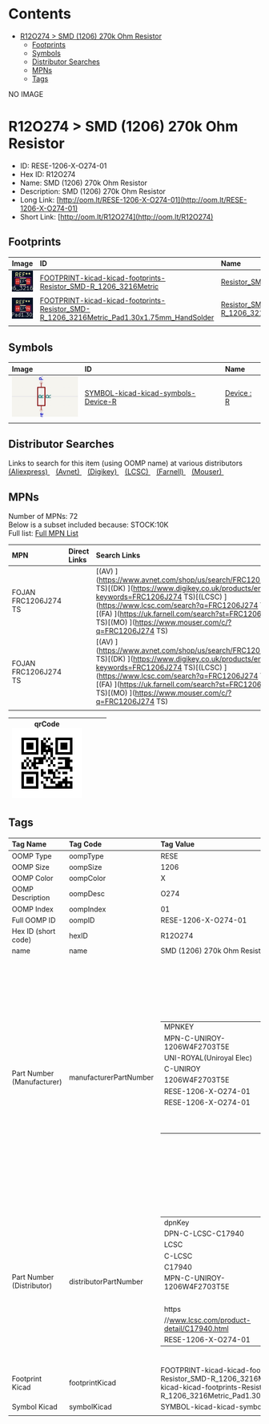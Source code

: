 



Contents
========

* [R12O274 > SMD (1206) 270k Ohm Resistor](#r12o274--smd-1206-270k-ohm-resistor)
	* [Footprints](#footprints)
	* [Symbols](#symbols)
	* [Distributor Searches](#distributor-searches)
	* [MPNs](#mpns)
	* [Tags](#tags)
  
NO IMAGE  
# R12O274 > SMD (1206) 270k Ohm Resistor

- ID: RESE-1206-X-O274-01
- Hex ID: R12O274
- Name: SMD (1206) 270k Ohm Resistor
- Description: SMD (1206) 270k Ohm Resistor
- Long Link: [http://oom.lt/RESE-1206-X-O274-01](http://oom.lt/RESE-1206-X-O274-01)
- Short Link: [http://oom.lt/R12O274](http://oom.lt/R12O274)

## Footprints
  

|Image|ID|Name|
| :--- | :--- | :--- |
|[![](https://raw.githubusercontent.com/oomlout/oomlout_OOMP_eda_V2/main/FOOTPRINT/kicad/kicad-footprints/Resistor_SMD/R_1206_3216Metric/image_140.png)](https://github.com/oomlout/oomlout_OOMP_eda_V2/tree/main/FOOTPRINT/kicad/kicad-footprints/Resistor_SMD/R_1206_3216Metric/)|[FOOTPRINT-kicad-kicad-footprints-Resistor_SMD-R_1206_3216Metric](https://github.com/oomlout/oomlout_OOMP_eda_V2/tree/main/FOOTPRINT/kicad/kicad-footprints/Resistor_SMD/R_1206_3216Metric/)|[Resistor_SMD : R_1206_3216Metric](https://github.com/oomlout/oomlout_OOMP_eda_V2/tree/main/FOOTPRINT/kicad/kicad-footprints/Resistor_SMD/R_1206_3216Metric/)|
|[![](https://raw.githubusercontent.com/oomlout/oomlout_OOMP_eda_V2/main/FOOTPRINT/kicad/kicad-footprints/Resistor_SMD/R_1206_3216Metric_Pad1.30x1.75mm_HandSolder/image_140.png)](https://github.com/oomlout/oomlout_OOMP_eda_V2/tree/main/FOOTPRINT/kicad/kicad-footprints/Resistor_SMD/R_1206_3216Metric_Pad1.30x1.75mm_HandSolder/)|[FOOTPRINT-kicad-kicad-footprints-Resistor_SMD-R_1206_3216Metric_Pad1.30x1.75mm_HandSolder](https://github.com/oomlout/oomlout_OOMP_eda_V2/tree/main/FOOTPRINT/kicad/kicad-footprints/Resistor_SMD/R_1206_3216Metric_Pad1.30x1.75mm_HandSolder/)|[Resistor_SMD : R_1206_3216Metric_Pad1.30x1.75mm_HandSolder](https://github.com/oomlout/oomlout_OOMP_eda_V2/tree/main/FOOTPRINT/kicad/kicad-footprints/Resistor_SMD/R_1206_3216Metric_Pad1.30x1.75mm_HandSolder/)|
||||

## Symbols
  

|Image|ID|Name|
| :--- | :--- | :--- |
|[![](https://raw.githubusercontent.com/oomlout/oomlout_OOMP_eda_V2/main/SYMBOL/kicad/kicad-symbols/Device/R/image_140.png)](https://github.com/oomlout/oomlout_OOMP_eda_V2/tree/main/SYMBOL/kicad/kicad-symbols/Device/R/)|[SYMBOL-kicad-kicad-symbols-Device-R](https://github.com/oomlout/oomlout_OOMP_eda_V2/tree/main/SYMBOL/kicad/kicad-symbols/Device/R/)|[Device : R](https://github.com/oomlout/oomlout_OOMP_eda_V2/tree/main/SYMBOL/kicad/kicad-symbols/Device/R/)|
||||

## Distributor Searches
  
Links to search for this item (using OOMP name) at various distributors  
[(Aliexpress) ](https://www.aliexpress.com/wholesale?SearchText=1117SMD+1206+270k+Ohm+Resistor)&nbsp;&nbsp;&nbsp;[(Avnet) ](https://www.avnet.com/shop/us/search/SMD+1206+270k+Ohm+Resistor)&nbsp;&nbsp;&nbsp;[(Digikey) ](https://www.digikey.co.uk/en/products/result?s=SMD+1206+270k+Ohm+Resistor)&nbsp;&nbsp;&nbsp;[(LCSC) ](https://www.lcsc.com/search?q=SMD+1206+270k+Ohm+Resistor)&nbsp;&nbsp;&nbsp;[(Farnell) ](https://uk.farnell.com/search?st=SMD+1206+270k+Ohm+Resistor)&nbsp;&nbsp;&nbsp;[(Mouser) ](https://www.mouser.com/c/?q=SMD+1206+270k+Ohm+Resistor)&nbsp;&nbsp;&nbsp;
## MPNs
  
Number of MPNs: 72<br>Below is a subset included because: STOCK:10K <br>Full list: [Full MPN List](MPNLIST.md)  

|MPN|Direct Links|Search Links|
| :--- | :--- | :--- |
|FOJAN<br>FRC1206J274 TS||[(AV) ](https://www.avnet.com/shop/us/search/FRC1206J274 TS)[(DK) ](https://www.digikey.co.uk/products/en?keywords=FRC1206J274 TS)[(LCSC) ](https://www.lcsc.com/search?q=FRC1206J274 TS)[(FA) ](https://uk.farnell.com/search?st=FRC1206J274 TS)[(MO) ](https://www.mouser.com/c/?q=FRC1206J274 TS)|
|FOJAN<br>FRC1206J274 TS||[(AV) ](https://www.avnet.com/shop/us/search/FRC1206J274 TS)[(DK) ](https://www.digikey.co.uk/products/en?keywords=FRC1206J274 TS)[(LCSC) ](https://www.lcsc.com/search?q=FRC1206J274 TS)[(FA) ](https://uk.farnell.com/search?st=FRC1206J274 TS)[(MO) ](https://www.mouser.com/c/?q=FRC1206J274 TS)|
||||
  

|qrCode<br>[![](https://raw.githubusercontent.com/oomlout/oomlout_OOMP_parts_V2/main/RESE/1206/X/O274/01/qrCode_140.png)](https://github.com/oomlout/oomlout_OOMP_parts_V2/tree/main/RESE/1206/X/O274/01/qrCode.png)||||
| :---: | :---: | :---: | :---: |

## Tags
  

|Tag Name|Tag Code|Tag Value|
| :--- | :--- | :--- |
|OOMP Type|oompType|RESE|
|OOMP Size|oompSize|1206|
|OOMP Color|oompColor|X|
|OOMP Description|oompDesc|O274|
|OOMP Index|oompIndex|01|
|Full OOMP ID|oompID|RESE-1206-X-O274-01|
|Hex ID (short code)|hexID|R12O274|
|name|name|SMD (1206) 270k Ohm Resistor|
|Part Number (Manufacturer)|manufacturerPartNumber|<table><tr><td>MPNKEY</td></tr><tr><td> MPN-C-UNIROY-1206W4F2703T5E</td><td> MANUFACTURER</td></tr><tr><td> UNI-ROYAL(Uniroyal Elec)</td><td> MANUCODE</td></tr><tr><td> C-UNIROY</td><td> MPN</td></tr><tr><td> 1206W4F2703T5E</td><td> OOMPIDPARTIAL</td></tr><tr><td> RESE-1206-X-O274-01</td><td> OOMPID</td></tr><tr><td> RESE-1206-X-O274-01</td><td> LINK</td></tr><tr><td> </td><td> DESCRIPTION</td></tr><tr><td> </td><td> TAGS</td></tr><tr><td> </td></tr></table></td><td> <table><tr><td>MPNKEY</td></tr><tr><td> MPN-C-UNIROY-1206W4J0274T5E</td><td> MANUFACTURER</td></tr><tr><td> UNI-ROYAL(Uniroyal Elec)</td><td> MANUCODE</td></tr><tr><td> C-UNIROY</td><td> MPN</td></tr><tr><td> 1206W4J0274T5E</td><td> OOMPIDPARTIAL</td></tr><tr><td> RESE-1206-X-O274-01</td><td> OOMPID</td></tr><tr><td> RESE-1206-X-O274-01</td><td> LINK</td></tr><tr><td> </td><td> DESCRIPTION</td></tr><tr><td> </td><td> TAGS</td></tr><tr><td> </td></tr></table></td><td> <table><tr><td>MPNKEY</td></tr><tr><td> MPN-C-LIZELE-CR1206J40274G</td><td> MANUFACTURER</td></tr><tr><td> LIZ Elec</td><td> MANUCODE</td></tr><tr><td> C-LIZELE</td><td> MPN</td></tr><tr><td> CR1206J40274G</td><td> OOMPIDPARTIAL</td></tr><tr><td> RESE-1206-X-O274-01</td><td> OOMPID</td></tr><tr><td> RESE-1206-X-O274-01</td><td> LINK</td></tr><tr><td> </td><td> DESCRIPTION</td></tr><tr><td> </td><td> TAGS</td></tr><tr><td> </td></tr></table></td><td> <table><tr><td>MPNKEY</td></tr><tr><td> MPN-C-RALEC-RTT062703FTP</td><td> MANUFACTURER</td></tr><tr><td> RALEC</td><td> MANUCODE</td></tr><tr><td> C-RALEC</td><td> MPN</td></tr><tr><td> RTT062703FTP</td><td> OOMPIDPARTIAL</td></tr><tr><td> RESE-1206-X-O274-01</td><td> OOMPID</td></tr><tr><td> RESE-1206-X-O274-01</td><td> LINK</td></tr><tr><td> </td><td> DESCRIPTION</td></tr><tr><td> </td><td> TAGS</td></tr><tr><td> </td></tr></table></td><td> <table><tr><td>MPNKEY</td></tr><tr><td> MPN-C-RALEC-RTT06274JTP</td><td> MANUFACTURER</td></tr><tr><td> RALEC</td><td> MANUCODE</td></tr><tr><td> C-RALEC</td><td> MPN</td></tr><tr><td> RTT06274JTP</td><td> OOMPIDPARTIAL</td></tr><tr><td> RESE-1206-X-O274-01</td><td> OOMPID</td></tr><tr><td> RESE-1206-X-O274-01</td><td> LINK</td></tr><tr><td> </td><td> DESCRIPTION</td></tr><tr><td> </td><td> TAGS</td></tr><tr><td> STOCK</td></tr><tr><td>1K</td></tr></table></td><td> <table><tr><td>MPNKEY</td></tr><tr><td> MPN-C-YAGEO-RC1206JR-07270KL</td><td> MANUFACTURER</td></tr><tr><td> YAGEO</td><td> MANUCODE</td></tr><tr><td> C-YAGEO</td><td> MPN</td></tr><tr><td> RC1206JR-07270KL</td><td> OOMPIDPARTIAL</td></tr><tr><td> RESE-1206-X-O274-01</td><td> OOMPID</td></tr><tr><td> RESE-1206-X-O274-01</td><td> LINK</td></tr><tr><td> </td><td> DESCRIPTION</td></tr><tr><td> </td><td> TAGS</td></tr><tr><td> STOCK</td></tr><tr><td>1K</td></tr></table></td><td> <table><tr><td>MPNKEY</td></tr><tr><td> MPN-C-YAGEO-RC1206FR-07270KL</td><td> MANUFACTURER</td></tr><tr><td> YAGEO</td><td> MANUCODE</td></tr><tr><td> C-YAGEO</td><td> MPN</td></tr><tr><td> RC1206FR-07270KL</td><td> OOMPIDPARTIAL</td></tr><tr><td> RESE-1206-X-O274-01</td><td> OOMPID</td></tr><tr><td> RESE-1206-X-O274-01</td><td> LINK</td></tr><tr><td> </td><td> DESCRIPTION</td></tr><tr><td> </td><td> TAGS</td></tr><tr><td> </td></tr></table></td><td> <table><tr><td>MPNKEY</td></tr><tr><td> MPN-C-WALSIN-WR12X2703FTL</td><td> MANUFACTURER</td></tr><tr><td> Walsin Tech Corp</td><td> MANUCODE</td></tr><tr><td> C-WALSIN</td><td> MPN</td></tr><tr><td> WR12X2703FTL</td><td> OOMPIDPARTIAL</td></tr><tr><td> RESE-1206-X-O274-01</td><td> OOMPID</td></tr><tr><td> RESE-1206-X-O274-01</td><td> LINK</td></tr><tr><td> </td><td> DESCRIPTION</td></tr><tr><td> </td><td> TAGS</td></tr><tr><td> </td></tr></table></td><td> <table><tr><td>MPNKEY</td></tr><tr><td> MPN-C-WALSIN-WR12X274JTL</td><td> MANUFACTURER</td></tr><tr><td> Walsin Tech Corp</td><td> MANUCODE</td></tr><tr><td> C-WALSIN</td><td> MPN</td></tr><tr><td> WR12X274JTL</td><td> OOMPIDPARTIAL</td></tr><tr><td> RESE-1206-X-O274-01</td><td> OOMPID</td></tr><tr><td> RESE-1206-X-O274-01</td><td> LINK</td></tr><tr><td> </td><td> DESCRIPTION</td></tr><tr><td> </td><td> TAGS</td></tr><tr><td> STOCK</td></tr><tr><td>1K</td></tr></table></td><td> <table><tr><td>MPNKEY</td></tr><tr><td> MPN-C-TAITEC-RM12JTN274</td><td> MANUFACTURER</td></tr><tr><td> TA-I Tech</td><td> MANUCODE</td></tr><tr><td> C-TAITEC</td><td> MPN</td></tr><tr><td> RM12JTN274</td><td> OOMPIDPARTIAL</td></tr><tr><td> RESE-1206-X-O274-01</td><td> OOMPID</td></tr><tr><td> RESE-1206-X-O274-01</td><td> LINK</td></tr><tr><td> </td><td> DESCRIPTION</td></tr><tr><td> </td><td> TAGS</td></tr><tr><td> STOCK</td></tr><tr><td>1K</td></tr></table></td><td> <table><tr><td>MPNKEY</td></tr><tr><td> MPN-C-BOURNS-CR1206-FX-2703ELF</td><td> MANUFACTURER</td></tr><tr><td> BOURNS</td><td> MANUCODE</td></tr><tr><td> C-BOURNS</td><td> MPN</td></tr><tr><td> CR1206-FX-2703ELF</td><td> OOMPIDPARTIAL</td></tr><tr><td> RESE-1206-X-O274-01</td><td> OOMPID</td></tr><tr><td> RESE-1206-X-O274-01</td><td> LINK</td></tr><tr><td> </td><td> DESCRIPTION</td></tr><tr><td> </td><td> TAGS</td></tr><tr><td> </td></tr></table></td><td> <table><tr><td>MPNKEY</td></tr><tr><td> MPN-C-YAGEO-AC1206FR-07270KL</td><td> MANUFACTURER</td></tr><tr><td> YAGEO</td><td> MANUCODE</td></tr><tr><td> C-YAGEO</td><td> MPN</td></tr><tr><td> AC1206FR-07270KL</td><td> OOMPIDPARTIAL</td></tr><tr><td> RESE-1206-X-O274-01</td><td> OOMPID</td></tr><tr><td> RESE-1206-X-O274-01</td><td> LINK</td></tr><tr><td> </td><td> DESCRIPTION</td></tr><tr><td> </td><td> TAGS</td></tr><tr><td> </td></tr></table></td><td> <table><tr><td>MPNKEY</td></tr><tr><td> MPN-C-YAGEO-AC1206JR-07270KL</td><td> MANUFACTURER</td></tr><tr><td> YAGEO</td><td> MANUCODE</td></tr><tr><td> C-YAGEO</td><td> MPN</td></tr><tr><td> AC1206JR-07270KL</td><td> OOMPIDPARTIAL</td></tr><tr><td> RESE-1206-X-O274-01</td><td> OOMPID</td></tr><tr><td> RESE-1206-X-O274-01</td><td> LINK</td></tr><tr><td> </td><td> DESCRIPTION</td></tr><tr><td> </td><td> TAGS</td></tr><tr><td> STOCK</td></tr><tr><td>1K</td></tr></table></td><td> <table><tr><td>MPNKEY</td></tr><tr><td> MPN-C-VIKING-ARG06FTC2703</td><td> MANUFACTURER</td></tr><tr><td> Viking Tech</td><td> MANUCODE</td></tr><tr><td> C-VIKING</td><td> MPN</td></tr><tr><td> ARG06FTC2703</td><td> OOMPIDPARTIAL</td></tr><tr><td> RESE-1206-X-O274-01</td><td> OOMPID</td></tr><tr><td> RESE-1206-X-O274-01</td><td> LINK</td></tr><tr><td> </td><td> DESCRIPTION</td></tr><tr><td> </td><td> TAGS</td></tr><tr><td> STOCK</td></tr><tr><td>1K</td></tr></table></td><td> <table><tr><td>MPNKEY</td></tr><tr><td> MPN-C-FHGUAN-RS-06K274JT</td><td> MANUFACTURER</td></tr><tr><td> FH (Guangdong Fenghua Advanced Tech)</td><td> MANUCODE</td></tr><tr><td> C-FHGUAN</td><td> MPN</td></tr><tr><td> RS-06K274JT</td><td> OOMPIDPARTIAL</td></tr><tr><td> RESE-1206-X-O274-01</td><td> OOMPID</td></tr><tr><td> RESE-1206-X-O274-01</td><td> LINK</td></tr><tr><td> </td><td> DESCRIPTION</td></tr><tr><td> </td><td> TAGS</td></tr><tr><td> STOCK</td></tr><tr><td>1K</td></tr></table></td><td> <table><tr><td>MPNKEY</td></tr><tr><td> MPN-C-FHGUAN-RS-06K2703FT</td><td> MANUFACTURER</td></tr><tr><td> FH (Guangdong Fenghua Advanced Tech)</td><td> MANUCODE</td></tr><tr><td> C-FHGUAN</td><td> MPN</td></tr><tr><td> RS-06K2703FT</td><td> OOMPIDPARTIAL</td></tr><tr><td> RESE-1206-X-O274-01</td><td> OOMPID</td></tr><tr><td> RESE-1206-X-O274-01</td><td> LINK</td></tr><tr><td> </td><td> DESCRIPTION</td></tr><tr><td> </td><td> TAGS</td></tr><tr><td> </td></tr></table></td><td> <table><tr><td>MPNKEY</td></tr><tr><td> MPN-C-KAMAYA-RMC1/8-274FTP</td><td> MANUFACTURER</td></tr><tr><td> KAMAYA</td><td> MANUCODE</td></tr><tr><td> C-KAMAYA</td><td> MPN</td></tr><tr><td> RMC1/8-274FTP</td><td> OOMPIDPARTIAL</td></tr><tr><td> RESE-1206-X-O274-01</td><td> OOMPID</td></tr><tr><td> RESE-1206-X-O274-01</td><td> LINK</td></tr><tr><td> </td><td> DESCRIPTION</td></tr><tr><td> </td><td> TAGS</td></tr><tr><td> </td></tr></table></td><td> <table><tr><td>MPNKEY</td></tr><tr><td> MPN-C-RESIST-AECR1206F270KK9</td><td> MANUFACTURER</td></tr><tr><td> Resistor.Today</td><td> MANUCODE</td></tr><tr><td> C-RESIST</td><td> MPN</td></tr><tr><td> AECR1206F270KK9</td><td> OOMPIDPARTIAL</td></tr><tr><td> RESE-1206-X-O274-01</td><td> OOMPID</td></tr><tr><td> RESE-1206-X-O274-01</td><td> LINK</td></tr><tr><td> </td><td> DESCRIPTION</td></tr><tr><td> </td><td> TAGS</td></tr><tr><td> STOCK</td></tr><tr><td>1K</td></tr></table></td><td> <table><tr><td>MPNKEY</td></tr><tr><td> MPN-C-RESIST-HPCR1206F270KK9</td><td> MANUFACTURER</td></tr><tr><td> Resistor.Today</td><td> MANUCODE</td></tr><tr><td> C-RESIST</td><td> MPN</td></tr><tr><td> HPCR1206F270KK9</td><td> OOMPIDPARTIAL</td></tr><tr><td> RESE-1206-X-O274-01</td><td> OOMPID</td></tr><tr><td> RESE-1206-X-O274-01</td><td> LINK</td></tr><tr><td> </td><td> DESCRIPTION</td></tr><tr><td> </td><td> TAGS</td></tr><tr><td> STOCK</td></tr><tr><td>1K</td></tr></table></td><td> <table><tr><td>MPNKEY</td></tr><tr><td> MPN-C-KOASPE-RK73H2BTTD2703F</td><td> MANUFACTURER</td></tr><tr><td> KOA Speer Elec</td><td> MANUCODE</td></tr><tr><td> C-KOASPE</td><td> MPN</td></tr><tr><td> RK73H2BTTD2703F</td><td> OOMPIDPARTIAL</td></tr><tr><td> RESE-1206-X-O274-01</td><td> OOMPID</td></tr><tr><td> RESE-1206-X-O274-01</td><td> LINK</td></tr><tr><td> </td><td> DESCRIPTION</td></tr><tr><td> </td><td> TAGS</td></tr><tr><td> </td></tr></table></td><td> <table><tr><td>MPNKEY</td></tr><tr><td> MPN-C-EVEROH-CR1206J270KP05Z</td><td> MANUFACTURER</td></tr><tr><td> Ever Ohms Tech</td><td> MANUCODE</td></tr><tr><td> C-EVEROH</td><td> MPN</td></tr><tr><td> CR1206J270KP05Z</td><td> OOMPIDPARTIAL</td></tr><tr><td> RESE-1206-X-O274-01</td><td> OOMPID</td></tr><tr><td> RESE-1206-X-O274-01</td><td> LINK</td></tr><tr><td> </td><td> DESCRIPTION</td></tr><tr><td> </td><td> TAGS</td></tr><tr><td> </td></tr></table></td><td> <table><tr><td>MPNKEY</td></tr><tr><td> MPN-C-UNIROY-AS0606J0274T5E</td><td> MANUFACTURER</td></tr><tr><td> UNI-ROYAL(Uniroyal Elec)</td><td> MANUCODE</td></tr><tr><td> C-UNIROY</td><td> MPN</td></tr><tr><td> AS0606J0274T5E</td><td> OOMPIDPARTIAL</td></tr><tr><td> RESE-1206-X-O274-01</td><td> OOMPID</td></tr><tr><td> RESE-1206-X-O274-01</td><td> LINK</td></tr><tr><td> </td><td> DESCRIPTION</td></tr><tr><td> </td><td> TAGS</td></tr><tr><td> </td></tr></table></td><td> <table><tr><td>MPNKEY</td></tr><tr><td> MPN-C-SUSUMU-RGV3216P-2703-B-T1</td><td> MANUFACTURER</td></tr><tr><td> SUSUMU</td><td> MANUCODE</td></tr><tr><td> C-SUSUMU</td><td> MPN</td></tr><tr><td> RGV3216P-2703-B-T1</td><td> OOMPIDPARTIAL</td></tr><tr><td> RESE-1206-X-O274-01</td><td> OOMPID</td></tr><tr><td> RESE-1206-X-O274-01</td><td> LINK</td></tr><tr><td> </td><td> DESCRIPTION</td></tr><tr><td> </td><td> TAGS</td></tr><tr><td> </td></tr></table></td><td> <table><tr><td>MPNKEY</td></tr><tr><td> MPN-C-VISHAY-TNPW1206270KFHEA</td><td> MANUFACTURER</td></tr><tr><td> Vishay Intertech</td><td> MANUCODE</td></tr><tr><td> C-VISHAY</td><td> MPN</td></tr><tr><td> TNPW1206270KFHEA</td><td> OOMPIDPARTIAL</td></tr><tr><td> RESE-1206-X-O274-01</td><td> OOMPID</td></tr><tr><td> RESE-1206-X-O274-01</td><td> LINK</td></tr><tr><td> </td><td> DESCRIPTION</td></tr><tr><td> </td><td> TAGS</td></tr><tr><td> </td></tr></table></td><td> <table><tr><td>MPNKEY</td></tr><tr><td> MPN-C-SUSUMU-RG3216N-2703-B-T5</td><td> MANUFACTURER</td></tr><tr><td> SUSUMU</td><td> MANUCODE</td></tr><tr><td> C-SUSUMU</td><td> MPN</td></tr><tr><td> RG3216N-2703-B-T5</td><td> OOMPIDPARTIAL</td></tr><tr><td> RESE-1206-X-O274-01</td><td> OOMPID</td></tr><tr><td> RESE-1206-X-O274-01</td><td> LINK</td></tr><tr><td> </td><td> DESCRIPTION</td></tr><tr><td> </td><td> TAGS</td></tr><tr><td> </td></tr></table></td><td> <table><tr><td>MPNKEY</td></tr><tr><td> MPN-C-VISHAY-TNPW1206270KBEEN</td><td> MANUFACTURER</td></tr><tr><td> Vishay Intertech</td><td> MANUCODE</td></tr><tr><td> C-VISHAY</td><td> MPN</td></tr><tr><td> TNPW1206270KBEEN</td><td> OOMPIDPARTIAL</td></tr><tr><td> RESE-1206-X-O274-01</td><td> OOMPID</td></tr><tr><td> RESE-1206-X-O274-01</td><td> LINK</td></tr><tr><td> </td><td> DESCRIPTION</td></tr><tr><td> </td><td> TAGS</td></tr><tr><td> </td></tr></table></td><td> <table><tr><td>MPNKEY</td></tr><tr><td> MPN-C-VISHAY-TNPW1206270KBETA</td><td> MANUFACTURER</td></tr><tr><td> Vishay Intertech</td><td> MANUCODE</td></tr><tr><td> C-VISHAY</td><td> MPN</td></tr><tr><td> TNPW1206270KBETA</td><td> OOMPIDPARTIAL</td></tr><tr><td> RESE-1206-X-O274-01</td><td> OOMPID</td></tr><tr><td> RESE-1206-X-O274-01</td><td> LINK</td></tr><tr><td> </td><td> DESCRIPTION</td></tr><tr><td> </td><td> TAGS</td></tr><tr><td> </td></tr></table></td><td> <table><tr><td>MPNKEY</td></tr><tr><td> MPN-C-TECONN-CRGCQ1206F270K</td><td> MANUFACTURER</td></tr><tr><td> TE Connectivity</td><td> MANUCODE</td></tr><tr><td> C-TECONN</td><td> MPN</td></tr><tr><td> CRGCQ1206F270K</td><td> OOMPIDPARTIAL</td></tr><tr><td> RESE-1206-X-O274-01</td><td> OOMPID</td></tr><tr><td> RESE-1206-X-O274-01</td><td> LINK</td></tr><tr><td> </td><td> DESCRIPTION</td></tr><tr><td> </td><td> TAGS</td></tr><tr><td> </td></tr></table></td><td> <table><tr><td>MPNKEY</td></tr><tr><td> MPN-C-VISHAY-CRCW1206270KJNEA</td><td> MANUFACTURER</td></tr><tr><td> Vishay Intertech</td><td> MANUCODE</td></tr><tr><td> C-VISHAY</td><td> MPN</td></tr><tr><td> CRCW1206270KJNEA</td><td> OOMPIDPARTIAL</td></tr><tr><td> RESE-1206-X-O274-01</td><td> OOMPID</td></tr><tr><td> RESE-1206-X-O274-01</td><td> LINK</td></tr><tr><td> </td><td> DESCRIPTION</td></tr><tr><td> </td><td> TAGS</td></tr><tr><td> </td></tr></table></td><td> <table><tr><td>MPNKEY</td></tr><tr><td> MPN-C-TECONN-CRGP1206F270K</td><td> MANUFACTURER</td></tr><tr><td> TE Connectivity</td><td> MANUCODE</td></tr><tr><td> C-TECONN</td><td> MPN</td></tr><tr><td> CRGP1206F270K</td><td> OOMPIDPARTIAL</td></tr><tr><td> RESE-1206-X-O274-01</td><td> OOMPID</td></tr><tr><td> RESE-1206-X-O274-01</td><td> LINK</td></tr><tr><td> </td><td> DESCRIPTION</td></tr><tr><td> </td><td> TAGS</td></tr><tr><td> </td></tr></table></td><td> <table><tr><td>MPNKEY</td></tr><tr><td> MPN-C-ROHMSE-KTR18EZPJ274</td><td> MANUFACTURER</td></tr><tr><td> ROHM Semicon</td><td> MANUCODE</td></tr><tr><td> C-ROHMSE</td><td> MPN</td></tr><tr><td> KTR18EZPJ274</td><td> OOMPIDPARTIAL</td></tr><tr><td> RESE-1206-X-O274-01</td><td> OOMPID</td></tr><tr><td> RESE-1206-X-O274-01</td><td> LINK</td></tr><tr><td> </td><td> DESCRIPTION</td></tr><tr><td> </td><td> TAGS</td></tr><tr><td> </td></tr></table></td><td> <table><tr><td>MPNKEY</td></tr><tr><td> MPN-C-SUSUMU-RG3216P-2703-B-T1</td><td> MANUFACTURER</td></tr><tr><td> SUSUMU</td><td> MANUCODE</td></tr><tr><td> C-SUSUMU</td><td> MPN</td></tr><tr><td> RG3216P-2703-B-T1</td><td> OOMPIDPARTIAL</td></tr><tr><td> RESE-1206-X-O274-01</td><td> OOMPID</td></tr><tr><td> RESE-1206-X-O274-01</td><td> LINK</td></tr><tr><td> </td><td> DESCRIPTION</td></tr><tr><td> </td><td> TAGS</td></tr><tr><td> </td></tr></table></td><td> <table><tr><td>MPNKEY</td></tr><tr><td> MPN-C-TECONN-CRGH1206J270K</td><td> MANUFACTURER</td></tr><tr><td> TE Connectivity</td><td> MANUCODE</td></tr><tr><td> C-TECONN</td><td> MPN</td></tr><tr><td> CRGH1206J270K</td><td> OOMPIDPARTIAL</td></tr><tr><td> RESE-1206-X-O274-01</td><td> OOMPID</td></tr><tr><td> RESE-1206-X-O274-01</td><td> LINK</td></tr><tr><td> </td><td> DESCRIPTION</td></tr><tr><td> </td><td> TAGS</td></tr><tr><td> </td></tr></table></td><td> <table><tr><td>MPNKEY</td></tr><tr><td> MPN-C-ROHMSE-ESR18EZPF2703</td><td> MANUFACTURER</td></tr><tr><td> ROHM Semicon</td><td> MANUCODE</td></tr><tr><td> C-ROHMSE</td><td> MPN</td></tr><tr><td> ESR18EZPF2703</td><td> OOMPIDPARTIAL</td></tr><tr><td> RESE-1206-X-O274-01</td><td> OOMPID</td></tr><tr><td> RESE-1206-X-O274-01</td><td> LINK</td></tr><tr><td> </td><td> DESCRIPTION</td></tr><tr><td> </td><td> TAGS</td></tr><tr><td> </td></tr></table></td><td> <table><tr><td>MPNKEY</td></tr><tr><td> MPN-C-FOJAN-FRC1206J274 TS</td><td> MANUFACTURER</td></tr><tr><td> FOJAN</td><td> MANUCODE</td></tr><tr><td> C-FOJAN</td><td> MPN</td></tr><tr><td> FRC1206J274 TS</td><td> OOMPIDPARTIAL</td></tr><tr><td> RESE-1206-X-O274-01</td><td> OOMPID</td></tr><tr><td> RESE-1206-X-O274-01</td><td> LINK</td></tr><tr><td> </td><td> DESCRIPTION</td></tr><tr><td> </td><td> TAGS</td></tr><tr><td> STOCK</td></tr><tr><td>10K</td></tr></table></td><td> <table><tr><td>MPNKEY</td></tr><tr><td> MPN-C-SUNWAY-SC1206F2703F8ANRH</td><td> MANUFACTURER</td></tr><tr><td> Sunway</td><td> MANUCODE</td></tr><tr><td> C-SUNWAY</td><td> MPN</td></tr><tr><td> SC1206F2703F8ANRH</td><td> OOMPIDPARTIAL</td></tr><tr><td> RESE-1206-X-O274-01</td><td> OOMPID</td></tr><tr><td> RESE-1206-X-O274-01</td><td> LINK</td></tr><tr><td> </td><td> DESCRIPTION</td></tr><tr><td> </td><td> TAGS</td></tr><tr><td> </td></tr></table></td><td> <table><tr><td>MPNKEY</td></tr><tr><td> MPN-C-UNIROY-1206W4F2703T5E</td><td> MANUFACTURER</td></tr><tr><td> UNI-ROYAL(Uniroyal Elec)</td><td> MANUCODE</td></tr><tr><td> C-UNIROY</td><td> MPN</td></tr><tr><td> 1206W4F2703T5E</td><td> OOMPIDPARTIAL</td></tr><tr><td> RESE-1206-X-O274-01</td><td> OOMPID</td></tr><tr><td> RESE-1206-X-O274-01</td><td> LINK</td></tr><tr><td> </td><td> DESCRIPTION</td></tr><tr><td> </td><td> TAGS</td></tr><tr><td> </td></tr></table></td><td> <table><tr><td>MPNKEY</td></tr><tr><td> MPN-C-UNIROY-1206W4J0274T5E</td><td> MANUFACTURER</td></tr><tr><td> UNI-ROYAL(Uniroyal Elec)</td><td> MANUCODE</td></tr><tr><td> C-UNIROY</td><td> MPN</td></tr><tr><td> 1206W4J0274T5E</td><td> OOMPIDPARTIAL</td></tr><tr><td> RESE-1206-X-O274-01</td><td> OOMPID</td></tr><tr><td> RESE-1206-X-O274-01</td><td> LINK</td></tr><tr><td> </td><td> DESCRIPTION</td></tr><tr><td> </td><td> TAGS</td></tr><tr><td> </td></tr></table></td><td> <table><tr><td>MPNKEY</td></tr><tr><td> MPN-C-LIZELE-CR1206J40274G</td><td> MANUFACTURER</td></tr><tr><td> LIZ Elec</td><td> MANUCODE</td></tr><tr><td> C-LIZELE</td><td> MPN</td></tr><tr><td> CR1206J40274G</td><td> OOMPIDPARTIAL</td></tr><tr><td> RESE-1206-X-O274-01</td><td> OOMPID</td></tr><tr><td> RESE-1206-X-O274-01</td><td> LINK</td></tr><tr><td> </td><td> DESCRIPTION</td></tr><tr><td> </td><td> TAGS</td></tr><tr><td> </td></tr></table></td><td> <table><tr><td>MPNKEY</td></tr><tr><td> MPN-C-RALEC-RTT062703FTP</td><td> MANUFACTURER</td></tr><tr><td> RALEC</td><td> MANUCODE</td></tr><tr><td> C-RALEC</td><td> MPN</td></tr><tr><td> RTT062703FTP</td><td> OOMPIDPARTIAL</td></tr><tr><td> RESE-1206-X-O274-01</td><td> OOMPID</td></tr><tr><td> RESE-1206-X-O274-01</td><td> LINK</td></tr><tr><td> </td><td> DESCRIPTION</td></tr><tr><td> </td><td> TAGS</td></tr><tr><td> </td></tr></table></td><td> <table><tr><td>MPNKEY</td></tr><tr><td> MPN-C-RALEC-RTT06274JTP</td><td> MANUFACTURER</td></tr><tr><td> RALEC</td><td> MANUCODE</td></tr><tr><td> C-RALEC</td><td> MPN</td></tr><tr><td> RTT06274JTP</td><td> OOMPIDPARTIAL</td></tr><tr><td> RESE-1206-X-O274-01</td><td> OOMPID</td></tr><tr><td> RESE-1206-X-O274-01</td><td> LINK</td></tr><tr><td> </td><td> DESCRIPTION</td></tr><tr><td> </td><td> TAGS</td></tr><tr><td> STOCK</td></tr><tr><td>1K</td></tr></table></td><td> <table><tr><td>MPNKEY</td></tr><tr><td> MPN-C-YAGEO-RC1206JR-07270KL</td><td> MANUFACTURER</td></tr><tr><td> YAGEO</td><td> MANUCODE</td></tr><tr><td> C-YAGEO</td><td> MPN</td></tr><tr><td> RC1206JR-07270KL</td><td> OOMPIDPARTIAL</td></tr><tr><td> RESE-1206-X-O274-01</td><td> OOMPID</td></tr><tr><td> RESE-1206-X-O274-01</td><td> LINK</td></tr><tr><td> </td><td> DESCRIPTION</td></tr><tr><td> </td><td> TAGS</td></tr><tr><td> STOCK</td></tr><tr><td>1K</td></tr></table></td><td> <table><tr><td>MPNKEY</td></tr><tr><td> MPN-C-YAGEO-RC1206FR-07270KL</td><td> MANUFACTURER</td></tr><tr><td> YAGEO</td><td> MANUCODE</td></tr><tr><td> C-YAGEO</td><td> MPN</td></tr><tr><td> RC1206FR-07270KL</td><td> OOMPIDPARTIAL</td></tr><tr><td> RESE-1206-X-O274-01</td><td> OOMPID</td></tr><tr><td> RESE-1206-X-O274-01</td><td> LINK</td></tr><tr><td> </td><td> DESCRIPTION</td></tr><tr><td> </td><td> TAGS</td></tr><tr><td> </td></tr></table></td><td> <table><tr><td>MPNKEY</td></tr><tr><td> MPN-C-WALSIN-WR12X2703FTL</td><td> MANUFACTURER</td></tr><tr><td> Walsin Tech Corp</td><td> MANUCODE</td></tr><tr><td> C-WALSIN</td><td> MPN</td></tr><tr><td> WR12X2703FTL</td><td> OOMPIDPARTIAL</td></tr><tr><td> RESE-1206-X-O274-01</td><td> OOMPID</td></tr><tr><td> RESE-1206-X-O274-01</td><td> LINK</td></tr><tr><td> </td><td> DESCRIPTION</td></tr><tr><td> </td><td> TAGS</td></tr><tr><td> </td></tr></table></td><td> <table><tr><td>MPNKEY</td></tr><tr><td> MPN-C-WALSIN-WR12X274JTL</td><td> MANUFACTURER</td></tr><tr><td> Walsin Tech Corp</td><td> MANUCODE</td></tr><tr><td> C-WALSIN</td><td> MPN</td></tr><tr><td> WR12X274JTL</td><td> OOMPIDPARTIAL</td></tr><tr><td> RESE-1206-X-O274-01</td><td> OOMPID</td></tr><tr><td> RESE-1206-X-O274-01</td><td> LINK</td></tr><tr><td> </td><td> DESCRIPTION</td></tr><tr><td> </td><td> TAGS</td></tr><tr><td> STOCK</td></tr><tr><td>1K</td></tr></table></td><td> <table><tr><td>MPNKEY</td></tr><tr><td> MPN-C-TAITEC-RM12JTN274</td><td> MANUFACTURER</td></tr><tr><td> TA-I Tech</td><td> MANUCODE</td></tr><tr><td> C-TAITEC</td><td> MPN</td></tr><tr><td> RM12JTN274</td><td> OOMPIDPARTIAL</td></tr><tr><td> RESE-1206-X-O274-01</td><td> OOMPID</td></tr><tr><td> RESE-1206-X-O274-01</td><td> LINK</td></tr><tr><td> </td><td> DESCRIPTION</td></tr><tr><td> </td><td> TAGS</td></tr><tr><td> STOCK</td></tr><tr><td>1K</td></tr></table></td><td> <table><tr><td>MPNKEY</td></tr><tr><td> MPN-C-BOURNS-CR1206-FX-2703ELF</td><td> MANUFACTURER</td></tr><tr><td> BOURNS</td><td> MANUCODE</td></tr><tr><td> C-BOURNS</td><td> MPN</td></tr><tr><td> CR1206-FX-2703ELF</td><td> OOMPIDPARTIAL</td></tr><tr><td> RESE-1206-X-O274-01</td><td> OOMPID</td></tr><tr><td> RESE-1206-X-O274-01</td><td> LINK</td></tr><tr><td> </td><td> DESCRIPTION</td></tr><tr><td> </td><td> TAGS</td></tr><tr><td> </td></tr></table></td><td> <table><tr><td>MPNKEY</td></tr><tr><td> MPN-C-YAGEO-AC1206FR-07270KL</td><td> MANUFACTURER</td></tr><tr><td> YAGEO</td><td> MANUCODE</td></tr><tr><td> C-YAGEO</td><td> MPN</td></tr><tr><td> AC1206FR-07270KL</td><td> OOMPIDPARTIAL</td></tr><tr><td> RESE-1206-X-O274-01</td><td> OOMPID</td></tr><tr><td> RESE-1206-X-O274-01</td><td> LINK</td></tr><tr><td> </td><td> DESCRIPTION</td></tr><tr><td> </td><td> TAGS</td></tr><tr><td> </td></tr></table></td><td> <table><tr><td>MPNKEY</td></tr><tr><td> MPN-C-YAGEO-AC1206JR-07270KL</td><td> MANUFACTURER</td></tr><tr><td> YAGEO</td><td> MANUCODE</td></tr><tr><td> C-YAGEO</td><td> MPN</td></tr><tr><td> AC1206JR-07270KL</td><td> OOMPIDPARTIAL</td></tr><tr><td> RESE-1206-X-O274-01</td><td> OOMPID</td></tr><tr><td> RESE-1206-X-O274-01</td><td> LINK</td></tr><tr><td> </td><td> DESCRIPTION</td></tr><tr><td> </td><td> TAGS</td></tr><tr><td> STOCK</td></tr><tr><td>1K</td></tr></table></td><td> <table><tr><td>MPNKEY</td></tr><tr><td> MPN-C-VIKING-ARG06FTC2703</td><td> MANUFACTURER</td></tr><tr><td> Viking Tech</td><td> MANUCODE</td></tr><tr><td> C-VIKING</td><td> MPN</td></tr><tr><td> ARG06FTC2703</td><td> OOMPIDPARTIAL</td></tr><tr><td> RESE-1206-X-O274-01</td><td> OOMPID</td></tr><tr><td> RESE-1206-X-O274-01</td><td> LINK</td></tr><tr><td> </td><td> DESCRIPTION</td></tr><tr><td> </td><td> TAGS</td></tr><tr><td> STOCK</td></tr><tr><td>1K</td></tr></table></td><td> <table><tr><td>MPNKEY</td></tr><tr><td> MPN-C-FHGUAN-RS-06K274JT</td><td> MANUFACTURER</td></tr><tr><td> FH (Guangdong Fenghua Advanced Tech)</td><td> MANUCODE</td></tr><tr><td> C-FHGUAN</td><td> MPN</td></tr><tr><td> RS-06K274JT</td><td> OOMPIDPARTIAL</td></tr><tr><td> RESE-1206-X-O274-01</td><td> OOMPID</td></tr><tr><td> RESE-1206-X-O274-01</td><td> LINK</td></tr><tr><td> </td><td> DESCRIPTION</td></tr><tr><td> </td><td> TAGS</td></tr><tr><td> STOCK</td></tr><tr><td>1K</td></tr></table></td><td> <table><tr><td>MPNKEY</td></tr><tr><td> MPN-C-FHGUAN-RS-06K2703FT</td><td> MANUFACTURER</td></tr><tr><td> FH (Guangdong Fenghua Advanced Tech)</td><td> MANUCODE</td></tr><tr><td> C-FHGUAN</td><td> MPN</td></tr><tr><td> RS-06K2703FT</td><td> OOMPIDPARTIAL</td></tr><tr><td> RESE-1206-X-O274-01</td><td> OOMPID</td></tr><tr><td> RESE-1206-X-O274-01</td><td> LINK</td></tr><tr><td> </td><td> DESCRIPTION</td></tr><tr><td> </td><td> TAGS</td></tr><tr><td> </td></tr></table></td><td> <table><tr><td>MPNKEY</td></tr><tr><td> MPN-C-KAMAYA-RMC1/8-274FTP</td><td> MANUFACTURER</td></tr><tr><td> KAMAYA</td><td> MANUCODE</td></tr><tr><td> C-KAMAYA</td><td> MPN</td></tr><tr><td> RMC1/8-274FTP</td><td> OOMPIDPARTIAL</td></tr><tr><td> RESE-1206-X-O274-01</td><td> OOMPID</td></tr><tr><td> RESE-1206-X-O274-01</td><td> LINK</td></tr><tr><td> </td><td> DESCRIPTION</td></tr><tr><td> </td><td> TAGS</td></tr><tr><td> </td></tr></table></td><td> <table><tr><td>MPNKEY</td></tr><tr><td> MPN-C-RESIST-AECR1206F270KK9</td><td> MANUFACTURER</td></tr><tr><td> Resistor.Today</td><td> MANUCODE</td></tr><tr><td> C-RESIST</td><td> MPN</td></tr><tr><td> AECR1206F270KK9</td><td> OOMPIDPARTIAL</td></tr><tr><td> RESE-1206-X-O274-01</td><td> OOMPID</td></tr><tr><td> RESE-1206-X-O274-01</td><td> LINK</td></tr><tr><td> </td><td> DESCRIPTION</td></tr><tr><td> </td><td> TAGS</td></tr><tr><td> STOCK</td></tr><tr><td>1K</td></tr></table></td><td> <table><tr><td>MPNKEY</td></tr><tr><td> MPN-C-RESIST-HPCR1206F270KK9</td><td> MANUFACTURER</td></tr><tr><td> Resistor.Today</td><td> MANUCODE</td></tr><tr><td> C-RESIST</td><td> MPN</td></tr><tr><td> HPCR1206F270KK9</td><td> OOMPIDPARTIAL</td></tr><tr><td> RESE-1206-X-O274-01</td><td> OOMPID</td></tr><tr><td> RESE-1206-X-O274-01</td><td> LINK</td></tr><tr><td> </td><td> DESCRIPTION</td></tr><tr><td> </td><td> TAGS</td></tr><tr><td> STOCK</td></tr><tr><td>1K</td></tr></table></td><td> <table><tr><td>MPNKEY</td></tr><tr><td> MPN-C-KOASPE-RK73H2BTTD2703F</td><td> MANUFACTURER</td></tr><tr><td> KOA Speer Elec</td><td> MANUCODE</td></tr><tr><td> C-KOASPE</td><td> MPN</td></tr><tr><td> RK73H2BTTD2703F</td><td> OOMPIDPARTIAL</td></tr><tr><td> RESE-1206-X-O274-01</td><td> OOMPID</td></tr><tr><td> RESE-1206-X-O274-01</td><td> LINK</td></tr><tr><td> </td><td> DESCRIPTION</td></tr><tr><td> </td><td> TAGS</td></tr><tr><td> </td></tr></table></td><td> <table><tr><td>MPNKEY</td></tr><tr><td> MPN-C-EVEROH-CR1206J270KP05Z</td><td> MANUFACTURER</td></tr><tr><td> Ever Ohms Tech</td><td> MANUCODE</td></tr><tr><td> C-EVEROH</td><td> MPN</td></tr><tr><td> CR1206J270KP05Z</td><td> OOMPIDPARTIAL</td></tr><tr><td> RESE-1206-X-O274-01</td><td> OOMPID</td></tr><tr><td> RESE-1206-X-O274-01</td><td> LINK</td></tr><tr><td> </td><td> DESCRIPTION</td></tr><tr><td> </td><td> TAGS</td></tr><tr><td> </td></tr></table></td><td> <table><tr><td>MPNKEY</td></tr><tr><td> MPN-C-UNIROY-AS0606J0274T5E</td><td> MANUFACTURER</td></tr><tr><td> UNI-ROYAL(Uniroyal Elec)</td><td> MANUCODE</td></tr><tr><td> C-UNIROY</td><td> MPN</td></tr><tr><td> AS0606J0274T5E</td><td> OOMPIDPARTIAL</td></tr><tr><td> RESE-1206-X-O274-01</td><td> OOMPID</td></tr><tr><td> RESE-1206-X-O274-01</td><td> LINK</td></tr><tr><td> </td><td> DESCRIPTION</td></tr><tr><td> </td><td> TAGS</td></tr><tr><td> </td></tr></table></td><td> <table><tr><td>MPNKEY</td></tr><tr><td> MPN-C-SUSUMU-RGV3216P-2703-B-T1</td><td> MANUFACTURER</td></tr><tr><td> SUSUMU</td><td> MANUCODE</td></tr><tr><td> C-SUSUMU</td><td> MPN</td></tr><tr><td> RGV3216P-2703-B-T1</td><td> OOMPIDPARTIAL</td></tr><tr><td> RESE-1206-X-O274-01</td><td> OOMPID</td></tr><tr><td> RESE-1206-X-O274-01</td><td> LINK</td></tr><tr><td> </td><td> DESCRIPTION</td></tr><tr><td> </td><td> TAGS</td></tr><tr><td> </td></tr></table></td><td> <table><tr><td>MPNKEY</td></tr><tr><td> MPN-C-VISHAY-TNPW1206270KFHEA</td><td> MANUFACTURER</td></tr><tr><td> Vishay Intertech</td><td> MANUCODE</td></tr><tr><td> C-VISHAY</td><td> MPN</td></tr><tr><td> TNPW1206270KFHEA</td><td> OOMPIDPARTIAL</td></tr><tr><td> RESE-1206-X-O274-01</td><td> OOMPID</td></tr><tr><td> RESE-1206-X-O274-01</td><td> LINK</td></tr><tr><td> </td><td> DESCRIPTION</td></tr><tr><td> </td><td> TAGS</td></tr><tr><td> </td></tr></table></td><td> <table><tr><td>MPNKEY</td></tr><tr><td> MPN-C-SUSUMU-RG3216N-2703-B-T5</td><td> MANUFACTURER</td></tr><tr><td> SUSUMU</td><td> MANUCODE</td></tr><tr><td> C-SUSUMU</td><td> MPN</td></tr><tr><td> RG3216N-2703-B-T5</td><td> OOMPIDPARTIAL</td></tr><tr><td> RESE-1206-X-O274-01</td><td> OOMPID</td></tr><tr><td> RESE-1206-X-O274-01</td><td> LINK</td></tr><tr><td> </td><td> DESCRIPTION</td></tr><tr><td> </td><td> TAGS</td></tr><tr><td> </td></tr></table></td><td> <table><tr><td>MPNKEY</td></tr><tr><td> MPN-C-VISHAY-TNPW1206270KBEEN</td><td> MANUFACTURER</td></tr><tr><td> Vishay Intertech</td><td> MANUCODE</td></tr><tr><td> C-VISHAY</td><td> MPN</td></tr><tr><td> TNPW1206270KBEEN</td><td> OOMPIDPARTIAL</td></tr><tr><td> RESE-1206-X-O274-01</td><td> OOMPID</td></tr><tr><td> RESE-1206-X-O274-01</td><td> LINK</td></tr><tr><td> </td><td> DESCRIPTION</td></tr><tr><td> </td><td> TAGS</td></tr><tr><td> </td></tr></table></td><td> <table><tr><td>MPNKEY</td></tr><tr><td> MPN-C-VISHAY-TNPW1206270KBETA</td><td> MANUFACTURER</td></tr><tr><td> Vishay Intertech</td><td> MANUCODE</td></tr><tr><td> C-VISHAY</td><td> MPN</td></tr><tr><td> TNPW1206270KBETA</td><td> OOMPIDPARTIAL</td></tr><tr><td> RESE-1206-X-O274-01</td><td> OOMPID</td></tr><tr><td> RESE-1206-X-O274-01</td><td> LINK</td></tr><tr><td> </td><td> DESCRIPTION</td></tr><tr><td> </td><td> TAGS</td></tr><tr><td> </td></tr></table></td><td> <table><tr><td>MPNKEY</td></tr><tr><td> MPN-C-TECONN-CRGCQ1206F270K</td><td> MANUFACTURER</td></tr><tr><td> TE Connectivity</td><td> MANUCODE</td></tr><tr><td> C-TECONN</td><td> MPN</td></tr><tr><td> CRGCQ1206F270K</td><td> OOMPIDPARTIAL</td></tr><tr><td> RESE-1206-X-O274-01</td><td> OOMPID</td></tr><tr><td> RESE-1206-X-O274-01</td><td> LINK</td></tr><tr><td> </td><td> DESCRIPTION</td></tr><tr><td> </td><td> TAGS</td></tr><tr><td> </td></tr></table></td><td> <table><tr><td>MPNKEY</td></tr><tr><td> MPN-C-VISHAY-CRCW1206270KJNEA</td><td> MANUFACTURER</td></tr><tr><td> Vishay Intertech</td><td> MANUCODE</td></tr><tr><td> C-VISHAY</td><td> MPN</td></tr><tr><td> CRCW1206270KJNEA</td><td> OOMPIDPARTIAL</td></tr><tr><td> RESE-1206-X-O274-01</td><td> OOMPID</td></tr><tr><td> RESE-1206-X-O274-01</td><td> LINK</td></tr><tr><td> </td><td> DESCRIPTION</td></tr><tr><td> </td><td> TAGS</td></tr><tr><td> </td></tr></table></td><td> <table><tr><td>MPNKEY</td></tr><tr><td> MPN-C-TECONN-CRGP1206F270K</td><td> MANUFACTURER</td></tr><tr><td> TE Connectivity</td><td> MANUCODE</td></tr><tr><td> C-TECONN</td><td> MPN</td></tr><tr><td> CRGP1206F270K</td><td> OOMPIDPARTIAL</td></tr><tr><td> RESE-1206-X-O274-01</td><td> OOMPID</td></tr><tr><td> RESE-1206-X-O274-01</td><td> LINK</td></tr><tr><td> </td><td> DESCRIPTION</td></tr><tr><td> </td><td> TAGS</td></tr><tr><td> </td></tr></table></td><td> <table><tr><td>MPNKEY</td></tr><tr><td> MPN-C-ROHMSE-KTR18EZPJ274</td><td> MANUFACTURER</td></tr><tr><td> ROHM Semicon</td><td> MANUCODE</td></tr><tr><td> C-ROHMSE</td><td> MPN</td></tr><tr><td> KTR18EZPJ274</td><td> OOMPIDPARTIAL</td></tr><tr><td> RESE-1206-X-O274-01</td><td> OOMPID</td></tr><tr><td> RESE-1206-X-O274-01</td><td> LINK</td></tr><tr><td> </td><td> DESCRIPTION</td></tr><tr><td> </td><td> TAGS</td></tr><tr><td> </td></tr></table></td><td> <table><tr><td>MPNKEY</td></tr><tr><td> MPN-C-SUSUMU-RG3216P-2703-B-T1</td><td> MANUFACTURER</td></tr><tr><td> SUSUMU</td><td> MANUCODE</td></tr><tr><td> C-SUSUMU</td><td> MPN</td></tr><tr><td> RG3216P-2703-B-T1</td><td> OOMPIDPARTIAL</td></tr><tr><td> RESE-1206-X-O274-01</td><td> OOMPID</td></tr><tr><td> RESE-1206-X-O274-01</td><td> LINK</td></tr><tr><td> </td><td> DESCRIPTION</td></tr><tr><td> </td><td> TAGS</td></tr><tr><td> </td></tr></table></td><td> <table><tr><td>MPNKEY</td></tr><tr><td> MPN-C-TECONN-CRGH1206J270K</td><td> MANUFACTURER</td></tr><tr><td> TE Connectivity</td><td> MANUCODE</td></tr><tr><td> C-TECONN</td><td> MPN</td></tr><tr><td> CRGH1206J270K</td><td> OOMPIDPARTIAL</td></tr><tr><td> RESE-1206-X-O274-01</td><td> OOMPID</td></tr><tr><td> RESE-1206-X-O274-01</td><td> LINK</td></tr><tr><td> </td><td> DESCRIPTION</td></tr><tr><td> </td><td> TAGS</td></tr><tr><td> </td></tr></table></td><td> <table><tr><td>MPNKEY</td></tr><tr><td> MPN-C-ROHMSE-ESR18EZPF2703</td><td> MANUFACTURER</td></tr><tr><td> ROHM Semicon</td><td> MANUCODE</td></tr><tr><td> C-ROHMSE</td><td> MPN</td></tr><tr><td> ESR18EZPF2703</td><td> OOMPIDPARTIAL</td></tr><tr><td> RESE-1206-X-O274-01</td><td> OOMPID</td></tr><tr><td> RESE-1206-X-O274-01</td><td> LINK</td></tr><tr><td> </td><td> DESCRIPTION</td></tr><tr><td> </td><td> TAGS</td></tr><tr><td> </td></tr></table></td><td> <table><tr><td>MPNKEY</td></tr><tr><td> MPN-C-FOJAN-FRC1206J274 TS</td><td> MANUFACTURER</td></tr><tr><td> FOJAN</td><td> MANUCODE</td></tr><tr><td> C-FOJAN</td><td> MPN</td></tr><tr><td> FRC1206J274 TS</td><td> OOMPIDPARTIAL</td></tr><tr><td> RESE-1206-X-O274-01</td><td> OOMPID</td></tr><tr><td> RESE-1206-X-O274-01</td><td> LINK</td></tr><tr><td> </td><td> DESCRIPTION</td></tr><tr><td> </td><td> TAGS</td></tr><tr><td> STOCK</td></tr><tr><td>10K</td></tr></table></td><td> <table><tr><td>MPNKEY</td></tr><tr><td> MPN-C-SUNWAY-SC1206F2703F8ANRH</td><td> MANUFACTURER</td></tr><tr><td> Sunway</td><td> MANUCODE</td></tr><tr><td> C-SUNWAY</td><td> MPN</td></tr><tr><td> SC1206F2703F8ANRH</td><td> OOMPIDPARTIAL</td></tr><tr><td> RESE-1206-X-O274-01</td><td> OOMPID</td></tr><tr><td> RESE-1206-X-O274-01</td><td> LINK</td></tr><tr><td> </td><td> DESCRIPTION</td></tr><tr><td> </td><td> TAGS</td></tr><tr><td> </td></tr></table>|
|Part Number (Distributor)|distributorPartNumber|<table><tr><td>dpnKey</td></tr><tr><td> DPN-C-LCSC-C17940</td><td> DISTRIBUTOR</td></tr><tr><td> LCSC</td><td> DISTRCODE</td></tr><tr><td> C-LCSC</td><td> DPN</td></tr><tr><td> C17940</td><td> MPN</td></tr><tr><td> MPN-C-UNIROY-1206W4F2703T5E</td><td> TAGS</td></tr><tr><td> </td><td> LINK</td></tr><tr><td> https</td></tr><tr><td>//www.lcsc.com/product-detail/C17940.html</td><td> OOMPID</td></tr><tr><td> RESE-1206-X-O274-01</td></tr></table></td><td> <table><tr><td>dpnKey</td></tr><tr><td> DPN-C-LCSC-C76485</td><td> DISTRIBUTOR</td></tr><tr><td> LCSC</td><td> DISTRCODE</td></tr><tr><td> C-LCSC</td><td> DPN</td></tr><tr><td> C76485</td><td> MPN</td></tr><tr><td> MPN-C-UNIROY-1206W4J0274T5E</td><td> TAGS</td></tr><tr><td> </td><td> LINK</td></tr><tr><td> https</td></tr><tr><td>//www.lcsc.com/product-detail/C76485.html</td><td> OOMPID</td></tr><tr><td> RESE-1206-X-O274-01</td></tr></table></td><td> <table><tr><td>dpnKey</td></tr><tr><td> DPN-C-LCSC-C102320</td><td> DISTRIBUTOR</td></tr><tr><td> LCSC</td><td> DISTRCODE</td></tr><tr><td> C-LCSC</td><td> DPN</td></tr><tr><td> C102320</td><td> MPN</td></tr><tr><td> MPN-C-LIZELE-CR1206J40274G</td><td> TAGS</td></tr><tr><td> </td><td> LINK</td></tr><tr><td> https</td></tr><tr><td>//www.lcsc.com/product-detail/C102320.html</td><td> OOMPID</td></tr><tr><td> RESE-1206-X-O274-01</td></tr></table></td><td> <table><tr><td>dpnKey</td></tr><tr><td> DPN-C-LCSC-C104727</td><td> DISTRIBUTOR</td></tr><tr><td> LCSC</td><td> DISTRCODE</td></tr><tr><td> C-LCSC</td><td> DPN</td></tr><tr><td> C104727</td><td> MPN</td></tr><tr><td> MPN-C-RALEC-RTT062703FTP</td><td> TAGS</td></tr><tr><td> </td><td> LINK</td></tr><tr><td> https</td></tr><tr><td>//www.lcsc.com/product-detail/C104727.html</td><td> OOMPID</td></tr><tr><td> RESE-1206-X-O274-01</td></tr></table></td><td> <table><tr><td>dpnKey</td></tr><tr><td> DPN-C-LCSC-C104733</td><td> DISTRIBUTOR</td></tr><tr><td> LCSC</td><td> DISTRCODE</td></tr><tr><td> C-LCSC</td><td> DPN</td></tr><tr><td> C104733</td><td> MPN</td></tr><tr><td> MPN-C-RALEC-RTT06274JTP</td><td> TAGS</td></tr><tr><td> STOCK</td></tr><tr><td>1K</td><td> LINK</td></tr><tr><td> https</td></tr><tr><td>//www.lcsc.com/product-detail/C104733.html</td><td> OOMPID</td></tr><tr><td> RESE-1206-X-O274-01</td></tr></table></td><td> <table><tr><td>dpnKey</td></tr><tr><td> DPN-C-LCSC-C137171</td><td> DISTRIBUTOR</td></tr><tr><td> LCSC</td><td> DISTRCODE</td></tr><tr><td> C-LCSC</td><td> DPN</td></tr><tr><td> C137171</td><td> MPN</td></tr><tr><td> MPN-C-YAGEO-RC1206JR-07270KL</td><td> TAGS</td></tr><tr><td> STOCK</td></tr><tr><td>1K</td><td> LINK</td></tr><tr><td> https</td></tr><tr><td>//www.lcsc.com/product-detail/C137171.html</td><td> OOMPID</td></tr><tr><td> RESE-1206-X-O274-01</td></tr></table></td><td> <table><tr><td>dpnKey</td></tr><tr><td> DPN-C-LCSC-C137342</td><td> DISTRIBUTOR</td></tr><tr><td> LCSC</td><td> DISTRCODE</td></tr><tr><td> C-LCSC</td><td> DPN</td></tr><tr><td> C137342</td><td> MPN</td></tr><tr><td> MPN-C-YAGEO-RC1206FR-07270KL</td><td> TAGS</td></tr><tr><td> </td><td> LINK</td></tr><tr><td> https</td></tr><tr><td>//www.lcsc.com/product-detail/C137342.html</td><td> OOMPID</td></tr><tr><td> RESE-1206-X-O274-01</td></tr></table></td><td> <table><tr><td>dpnKey</td></tr><tr><td> DPN-C-LCSC-C171078</td><td> DISTRIBUTOR</td></tr><tr><td> LCSC</td><td> DISTRCODE</td></tr><tr><td> C-LCSC</td><td> DPN</td></tr><tr><td> C171078</td><td> MPN</td></tr><tr><td> MPN-C-WALSIN-WR12X2703FTL</td><td> TAGS</td></tr><tr><td> </td><td> LINK</td></tr><tr><td> https</td></tr><tr><td>//www.lcsc.com/product-detail/C171078.html</td><td> OOMPID</td></tr><tr><td> RESE-1206-X-O274-01</td></tr></table></td><td> <table><tr><td>dpnKey</td></tr><tr><td> DPN-C-LCSC-C171164</td><td> DISTRIBUTOR</td></tr><tr><td> LCSC</td><td> DISTRCODE</td></tr><tr><td> C-LCSC</td><td> DPN</td></tr><tr><td> C171164</td><td> MPN</td></tr><tr><td> MPN-C-WALSIN-WR12X274JTL</td><td> TAGS</td></tr><tr><td> STOCK</td></tr><tr><td>1K</td><td> LINK</td></tr><tr><td> https</td></tr><tr><td>//www.lcsc.com/product-detail/C171164.html</td><td> OOMPID</td></tr><tr><td> RESE-1206-X-O274-01</td></tr></table></td><td> <table><tr><td>dpnKey</td></tr><tr><td> DPN-C-LCSC-C188160</td><td> DISTRIBUTOR</td></tr><tr><td> LCSC</td><td> DISTRCODE</td></tr><tr><td> C-LCSC</td><td> DPN</td></tr><tr><td> C188160</td><td> MPN</td></tr><tr><td> MPN-C-TAITEC-RM12JTN274</td><td> TAGS</td></tr><tr><td> STOCK</td></tr><tr><td>1K</td><td> LINK</td></tr><tr><td> https</td></tr><tr><td>//www.lcsc.com/product-detail/C188160.html</td><td> OOMPID</td></tr><tr><td> RESE-1206-X-O274-01</td></tr></table></td><td> <table><tr><td>dpnKey</td></tr><tr><td> DPN-C-LCSC-C205263</td><td> DISTRIBUTOR</td></tr><tr><td> LCSC</td><td> DISTRCODE</td></tr><tr><td> C-LCSC</td><td> DPN</td></tr><tr><td> C205263</td><td> MPN</td></tr><tr><td> MPN-C-BOURNS-CR1206-FX-2703ELF</td><td> TAGS</td></tr><tr><td> </td><td> LINK</td></tr><tr><td> https</td></tr><tr><td>//www.lcsc.com/product-detail/C205263.html</td><td> OOMPID</td></tr><tr><td> RESE-1206-X-O274-01</td></tr></table></td><td> <table><tr><td>dpnKey</td></tr><tr><td> DPN-C-LCSC-C229487</td><td> DISTRIBUTOR</td></tr><tr><td> LCSC</td><td> DISTRCODE</td></tr><tr><td> C-LCSC</td><td> DPN</td></tr><tr><td> C229487</td><td> MPN</td></tr><tr><td> MPN-C-YAGEO-AC1206FR-07270KL</td><td> TAGS</td></tr><tr><td> </td><td> LINK</td></tr><tr><td> https</td></tr><tr><td>//www.lcsc.com/product-detail/C229487.html</td><td> OOMPID</td></tr><tr><td> RESE-1206-X-O274-01</td></tr></table></td><td> <table><tr><td>dpnKey</td></tr><tr><td> DPN-C-LCSC-C229914</td><td> DISTRIBUTOR</td></tr><tr><td> LCSC</td><td> DISTRCODE</td></tr><tr><td> C-LCSC</td><td> DPN</td></tr><tr><td> C229914</td><td> MPN</td></tr><tr><td> MPN-C-YAGEO-AC1206JR-07270KL</td><td> TAGS</td></tr><tr><td> STOCK</td></tr><tr><td>1K</td><td> LINK</td></tr><tr><td> https</td></tr><tr><td>//www.lcsc.com/product-detail/C229914.html</td><td> OOMPID</td></tr><tr><td> RESE-1206-X-O274-01</td></tr></table></td><td> <table><tr><td>dpnKey</td></tr><tr><td> DPN-C-LCSC-C294145</td><td> DISTRIBUTOR</td></tr><tr><td> LCSC</td><td> DISTRCODE</td></tr><tr><td> C-LCSC</td><td> DPN</td></tr><tr><td> C294145</td><td> MPN</td></tr><tr><td> MPN-C-VIKING-ARG06FTC2703</td><td> TAGS</td></tr><tr><td> STOCK</td></tr><tr><td>1K</td><td> LINK</td></tr><tr><td> https</td></tr><tr><td>//www.lcsc.com/product-detail/C294145.html</td><td> OOMPID</td></tr><tr><td> RESE-1206-X-O274-01</td></tr></table></td><td> <table><tr><td>dpnKey</td></tr><tr><td> DPN-C-LCSC-C304889</td><td> DISTRIBUTOR</td></tr><tr><td> LCSC</td><td> DISTRCODE</td></tr><tr><td> C-LCSC</td><td> DPN</td></tr><tr><td> C304889</td><td> MPN</td></tr><tr><td> MPN-C-FHGUAN-RS-06K274JT</td><td> TAGS</td></tr><tr><td> STOCK</td></tr><tr><td>1K</td><td> LINK</td></tr><tr><td> https</td></tr><tr><td>//www.lcsc.com/product-detail/C304889.html</td><td> OOMPID</td></tr><tr><td> RESE-1206-X-O274-01</td></tr></table></td><td> <table><tr><td>dpnKey</td></tr><tr><td> DPN-C-LCSC-C310344</td><td> DISTRIBUTOR</td></tr><tr><td> LCSC</td><td> DISTRCODE</td></tr><tr><td> C-LCSC</td><td> DPN</td></tr><tr><td> C310344</td><td> MPN</td></tr><tr><td> MPN-C-FHGUAN-RS-06K2703FT</td><td> TAGS</td></tr><tr><td> </td><td> LINK</td></tr><tr><td> https</td></tr><tr><td>//www.lcsc.com/product-detail/C310344.html</td><td> OOMPID</td></tr><tr><td> RESE-1206-X-O274-01</td></tr></table></td><td> <table><tr><td>dpnKey</td></tr><tr><td> DPN-C-LCSC-C340567</td><td> DISTRIBUTOR</td></tr><tr><td> LCSC</td><td> DISTRCODE</td></tr><tr><td> C-LCSC</td><td> DPN</td></tr><tr><td> C340567</td><td> MPN</td></tr><tr><td> MPN-C-KAMAYA-RMC1/8-274FTP</td><td> TAGS</td></tr><tr><td> </td><td> LINK</td></tr><tr><td> https</td></tr><tr><td>//www.lcsc.com/product-detail/C340567.html</td><td> OOMPID</td></tr><tr><td> RESE-1206-X-O274-01</td></tr></table></td><td> <table><tr><td>dpnKey</td></tr><tr><td> DPN-C-LCSC-C352110</td><td> DISTRIBUTOR</td></tr><tr><td> LCSC</td><td> DISTRCODE</td></tr><tr><td> C-LCSC</td><td> DPN</td></tr><tr><td> C352110</td><td> MPN</td></tr><tr><td> MPN-C-RESIST-AECR1206F270KK9</td><td> TAGS</td></tr><tr><td> STOCK</td></tr><tr><td>1K</td><td> LINK</td></tr><tr><td> https</td></tr><tr><td>//www.lcsc.com/product-detail/C352110.html</td><td> OOMPID</td></tr><tr><td> RESE-1206-X-O274-01</td></tr></table></td><td> <table><tr><td>dpnKey</td></tr><tr><td> DPN-C-LCSC-C365363</td><td> DISTRIBUTOR</td></tr><tr><td> LCSC</td><td> DISTRCODE</td></tr><tr><td> C-LCSC</td><td> DPN</td></tr><tr><td> C365363</td><td> MPN</td></tr><tr><td> MPN-C-RESIST-HPCR1206F270KK9</td><td> TAGS</td></tr><tr><td> STOCK</td></tr><tr><td>1K</td><td> LINK</td></tr><tr><td> https</td></tr><tr><td>//www.lcsc.com/product-detail/C365363.html</td><td> OOMPID</td></tr><tr><td> RESE-1206-X-O274-01</td></tr></table></td><td> <table><tr><td>dpnKey</td></tr><tr><td> DPN-C-LCSC-C880196</td><td> DISTRIBUTOR</td></tr><tr><td> LCSC</td><td> DISTRCODE</td></tr><tr><td> C-LCSC</td><td> DPN</td></tr><tr><td> C880196</td><td> MPN</td></tr><tr><td> MPN-C-KOASPE-RK73H2BTTD2703F</td><td> TAGS</td></tr><tr><td> </td><td> LINK</td></tr><tr><td> https</td></tr><tr><td>//www.lcsc.com/product-detail/C880196.html</td><td> OOMPID</td></tr><tr><td> RESE-1206-X-O274-01</td></tr></table></td><td> <table><tr><td>dpnKey</td></tr><tr><td> DPN-C-LCSC-C881208</td><td> DISTRIBUTOR</td></tr><tr><td> LCSC</td><td> DISTRCODE</td></tr><tr><td> C-LCSC</td><td> DPN</td></tr><tr><td> C881208</td><td> MPN</td></tr><tr><td> MPN-C-EVEROH-CR1206J270KP05Z</td><td> TAGS</td></tr><tr><td> </td><td> LINK</td></tr><tr><td> https</td></tr><tr><td>//www.lcsc.com/product-detail/C881208.html</td><td> OOMPID</td></tr><tr><td> RESE-1206-X-O274-01</td></tr></table></td><td> <table><tr><td>dpnKey</td></tr><tr><td> DPN-C-LCSC-C966061</td><td> DISTRIBUTOR</td></tr><tr><td> LCSC</td><td> DISTRCODE</td></tr><tr><td> C-LCSC</td><td> DPN</td></tr><tr><td> C966061</td><td> MPN</td></tr><tr><td> MPN-C-UNIROY-AS0606J0274T5E</td><td> TAGS</td></tr><tr><td> </td><td> LINK</td></tr><tr><td> https</td></tr><tr><td>//www.lcsc.com/product-detail/C966061.html</td><td> OOMPID</td></tr><tr><td> RESE-1206-X-O274-01</td></tr></table></td><td> <table><tr><td>dpnKey</td></tr><tr><td> DPN-C-LCSC-C1513084</td><td> DISTRIBUTOR</td></tr><tr><td> LCSC</td><td> DISTRCODE</td></tr><tr><td> C-LCSC</td><td> DPN</td></tr><tr><td> C1513084</td><td> MPN</td></tr><tr><td> MPN-C-SUSUMU-RGV3216P-2703-B-T1</td><td> TAGS</td></tr><tr><td> </td><td> LINK</td></tr><tr><td> https</td></tr><tr><td>//www.lcsc.com/product-detail/C1513084.html</td><td> OOMPID</td></tr><tr><td> RESE-1206-X-O274-01</td></tr></table></td><td> <table><tr><td>dpnKey</td></tr><tr><td> DPN-C-LCSC-C1714065</td><td> DISTRIBUTOR</td></tr><tr><td> LCSC</td><td> DISTRCODE</td></tr><tr><td> C-LCSC</td><td> DPN</td></tr><tr><td> C1714065</td><td> MPN</td></tr><tr><td> MPN-C-VISHAY-TNPW1206270KFHEA</td><td> TAGS</td></tr><tr><td> </td><td> LINK</td></tr><tr><td> https</td></tr><tr><td>//www.lcsc.com/product-detail/C1714065.html</td><td> OOMPID</td></tr><tr><td> RESE-1206-X-O274-01</td></tr></table></td><td> <table><tr><td>dpnKey</td></tr><tr><td> DPN-C-LCSC-C1723779</td><td> DISTRIBUTOR</td></tr><tr><td> LCSC</td><td> DISTRCODE</td></tr><tr><td> C-LCSC</td><td> DPN</td></tr><tr><td> C1723779</td><td> MPN</td></tr><tr><td> MPN-C-SUSUMU-RG3216N-2703-B-T5</td><td> TAGS</td></tr><tr><td> </td><td> LINK</td></tr><tr><td> https</td></tr><tr><td>//www.lcsc.com/product-detail/C1723779.html</td><td> OOMPID</td></tr><tr><td> RESE-1206-X-O274-01</td></tr></table></td><td> <table><tr><td>dpnKey</td></tr><tr><td> DPN-C-LCSC-C1727241</td><td> DISTRIBUTOR</td></tr><tr><td> LCSC</td><td> DISTRCODE</td></tr><tr><td> C-LCSC</td><td> DPN</td></tr><tr><td> C1727241</td><td> MPN</td></tr><tr><td> MPN-C-VISHAY-TNPW1206270KBEEN</td><td> TAGS</td></tr><tr><td> </td><td> LINK</td></tr><tr><td> https</td></tr><tr><td>//www.lcsc.com/product-detail/C1727241.html</td><td> OOMPID</td></tr><tr><td> RESE-1206-X-O274-01</td></tr></table></td><td> <table><tr><td>dpnKey</td></tr><tr><td> DPN-C-LCSC-C1729744</td><td> DISTRIBUTOR</td></tr><tr><td> LCSC</td><td> DISTRCODE</td></tr><tr><td> C-LCSC</td><td> DPN</td></tr><tr><td> C1729744</td><td> MPN</td></tr><tr><td> MPN-C-VISHAY-TNPW1206270KBETA</td><td> TAGS</td></tr><tr><td> </td><td> LINK</td></tr><tr><td> https</td></tr><tr><td>//www.lcsc.com/product-detail/C1729744.html</td><td> OOMPID</td></tr><tr><td> RESE-1206-X-O274-01</td></tr></table></td><td> <table><tr><td>dpnKey</td></tr><tr><td> DPN-C-LCSC-C2074397</td><td> DISTRIBUTOR</td></tr><tr><td> LCSC</td><td> DISTRCODE</td></tr><tr><td> C-LCSC</td><td> DPN</td></tr><tr><td> C2074397</td><td> MPN</td></tr><tr><td> MPN-C-TECONN-CRGCQ1206F270K</td><td> TAGS</td></tr><tr><td> </td><td> LINK</td></tr><tr><td> https</td></tr><tr><td>//www.lcsc.com/product-detail/C2074397.html</td><td> OOMPID</td></tr><tr><td> RESE-1206-X-O274-01</td></tr></table></td><td> <table><tr><td>dpnKey</td></tr><tr><td> DPN-C-LCSC-C2082220</td><td> DISTRIBUTOR</td></tr><tr><td> LCSC</td><td> DISTRCODE</td></tr><tr><td> C-LCSC</td><td> DPN</td></tr><tr><td> C2082220</td><td> MPN</td></tr><tr><td> MPN-C-VISHAY-CRCW1206270KJNEA</td><td> TAGS</td></tr><tr><td> </td><td> LINK</td></tr><tr><td> https</td></tr><tr><td>//www.lcsc.com/product-detail/C2082220.html</td><td> OOMPID</td></tr><tr><td> RESE-1206-X-O274-01</td></tr></table></td><td> <table><tr><td>dpnKey</td></tr><tr><td> DPN-C-LCSC-C2082463</td><td> DISTRIBUTOR</td></tr><tr><td> LCSC</td><td> DISTRCODE</td></tr><tr><td> C-LCSC</td><td> DPN</td></tr><tr><td> C2082463</td><td> MPN</td></tr><tr><td> MPN-C-TECONN-CRGP1206F270K</td><td> TAGS</td></tr><tr><td> </td><td> LINK</td></tr><tr><td> https</td></tr><tr><td>//www.lcsc.com/product-detail/C2082463.html</td><td> OOMPID</td></tr><tr><td> RESE-1206-X-O274-01</td></tr></table></td><td> <table><tr><td>dpnKey</td></tr><tr><td> DPN-C-LCSC-C2091485</td><td> DISTRIBUTOR</td></tr><tr><td> LCSC</td><td> DISTRCODE</td></tr><tr><td> C-LCSC</td><td> DPN</td></tr><tr><td> C2091485</td><td> MPN</td></tr><tr><td> MPN-C-ROHMSE-KTR18EZPJ274</td><td> TAGS</td></tr><tr><td> </td><td> LINK</td></tr><tr><td> https</td></tr><tr><td>//www.lcsc.com/product-detail/C2091485.html</td><td> OOMPID</td></tr><tr><td> RESE-1206-X-O274-01</td></tr></table></td><td> <table><tr><td>dpnKey</td></tr><tr><td> DPN-C-LCSC-C2093540</td><td> DISTRIBUTOR</td></tr><tr><td> LCSC</td><td> DISTRCODE</td></tr><tr><td> C-LCSC</td><td> DPN</td></tr><tr><td> C2093540</td><td> MPN</td></tr><tr><td> MPN-C-SUSUMU-RG3216P-2703-B-T1</td><td> TAGS</td></tr><tr><td> </td><td> LINK</td></tr><tr><td> https</td></tr><tr><td>//www.lcsc.com/product-detail/C2093540.html</td><td> OOMPID</td></tr><tr><td> RESE-1206-X-O274-01</td></tr></table></td><td> <table><tr><td>dpnKey</td></tr><tr><td> DPN-C-LCSC-C2103072</td><td> DISTRIBUTOR</td></tr><tr><td> LCSC</td><td> DISTRCODE</td></tr><tr><td> C-LCSC</td><td> DPN</td></tr><tr><td> C2103072</td><td> MPN</td></tr><tr><td> MPN-C-TECONN-CRGH1206J270K</td><td> TAGS</td></tr><tr><td> </td><td> LINK</td></tr><tr><td> https</td></tr><tr><td>//www.lcsc.com/product-detail/C2103072.html</td><td> OOMPID</td></tr><tr><td> RESE-1206-X-O274-01</td></tr></table></td><td> <table><tr><td>dpnKey</td></tr><tr><td> DPN-C-LCSC-C2104077</td><td> DISTRIBUTOR</td></tr><tr><td> LCSC</td><td> DISTRCODE</td></tr><tr><td> C-LCSC</td><td> DPN</td></tr><tr><td> C2104077</td><td> MPN</td></tr><tr><td> MPN-C-ROHMSE-ESR18EZPF2703</td><td> TAGS</td></tr><tr><td> </td><td> LINK</td></tr><tr><td> https</td></tr><tr><td>//www.lcsc.com/product-detail/C2104077.html</td><td> OOMPID</td></tr><tr><td> RESE-1206-X-O274-01</td></tr></table></td><td> <table><tr><td>dpnKey</td></tr><tr><td> DPN-C-LCSC-C2907462</td><td> DISTRIBUTOR</td></tr><tr><td> LCSC</td><td> DISTRCODE</td></tr><tr><td> C-LCSC</td><td> DPN</td></tr><tr><td> C2907462</td><td> MPN</td></tr><tr><td> MPN-C-FOJAN-FRC1206J274 TS</td><td> TAGS</td></tr><tr><td> STOCK</td></tr><tr><td>10K</td><td> LINK</td></tr><tr><td> https</td></tr><tr><td>//www.lcsc.com/product-detail/C2907462.html</td><td> OOMPID</td></tr><tr><td> RESE-1206-X-O274-01</td></tr></table></td><td> <table><tr><td>dpnKey</td></tr><tr><td> DPN-C-LCSC-C5140842</td><td> DISTRIBUTOR</td></tr><tr><td> LCSC</td><td> DISTRCODE</td></tr><tr><td> C-LCSC</td><td> DPN</td></tr><tr><td> C5140842</td><td> MPN</td></tr><tr><td> MPN-C-SUNWAY-SC1206F2703F8ANRH</td><td> TAGS</td></tr><tr><td> </td><td> LINK</td></tr><tr><td> https</td></tr><tr><td>//www.lcsc.com/product-detail/C5140842.html</td><td> OOMPID</td></tr><tr><td> RESE-1206-X-O274-01</td></tr></table>|
|Footprint Kicad|footprintKicad|FOOTPRINT-kicad-kicad-footprints-Resistor_SMD-R_1206_3216Metric, FOOTPRINT-kicad-kicad-footprints-Resistor_SMD-R_1206_3216Metric_Pad1.30x1.75mm_HandSolder|
|Symbol Kicad|symbolKicad|SYMBOL-kicad-kicad-symbols-Device-R|
||||
